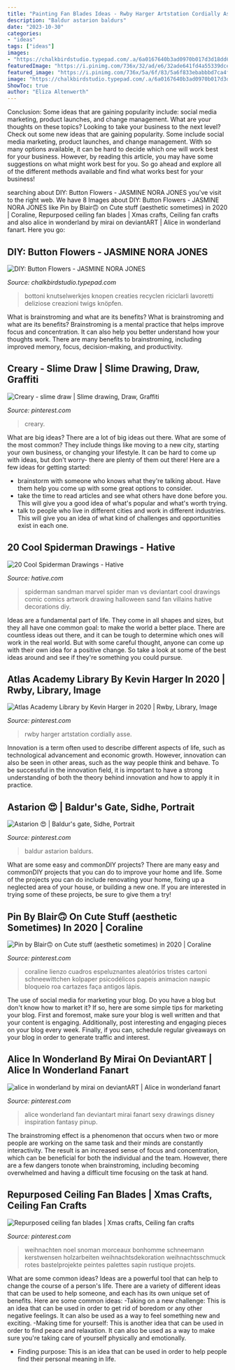 ```yaml
---
title: "Painting Fan Blades Ideas - Rwby Harger Artstation Cordially Asse"
description: "Baldur astarion baldurs"
date: "2023-10-30"
categories:
- "ideas"
tags: ["ideas"]
images:
- "https://chalkbirdstudio.typepad.com/.a/6a0167640b3ad0970b017d3d18dd63970c-600wi"
featuredImage: "https://i.pinimg.com/736x/32/ad/e6/32ade641fd4a55339dcefcb6a563ffb7.jpg"
featured_image: "https://i.pinimg.com/736x/5a/6f/83/5a6f833ebabbbd7ca4fb5cd53ab5829b.jpg"
image: "https://chalkbirdstudio.typepad.com/.a/6a0167640b3ad0970b017d3d18dd63970c-600wi"
ShowToc: true
author: "Eliza Altenwerth"
---
```



Conclusion: Some ideas that are gaining popularity include: social media marketing, product launches, and change management. What are your thoughts on these topics?
Looking to take your business to the next level? Check out some new ideas that are gaining popularity. Some include social media marketing, product launches, and change management. With so many options available, it can be hard to decide which one will work best for your business. However, by reading this article, you may have some suggestions on what might work best for you. So go ahead and explore all of the different methods available and find what works best for your business!

	

		
searching about DIY: Button Flowers - JASMINE NORA JONES you've visit to the right web. We have 8 Images about DIY: Button Flowers - JASMINE NORA JONES like Pin by Blair🙃 on Cute stuff (aesthetic sometimes) in 2020 | Coraline, Repurposed ceiling fan blades | Xmas crafts, Ceiling fan crafts and also alice in wonderland by mirai on deviantART | Alice in wonderland fanart. Here you go:
		
    
## DIY: Button Flowers - JASMINE NORA JONES

<img loading=lazy src="https://chalkbirdstudio.typepad.com/.a/6a0167640b3ad0970b017d3d18dd63970c-600wi" onerror="this.onerror=null;this.src='https://tse2.mm.bing.net/th?id=OIP.y1bBiEoREGPXTkiwZaPiMAHaLD&amp;pid=15.1';" alt="DIY: Button Flowers - JASMINE NORA JONES">

_Source: chalkbirdstudio.typepad.com_

>bottoni knutselwerkjes knopen creaties recyclen riciclarli lavoretti deliziose creazioni twigs knöpfen. 

	

What is brainstroming and what are its benefits?
What is brainstroming and what are its benefits? Brainstroming is a mental practice that helps improve focus and concentration. It can also help you better understand how your thoughts work. There are many benefits to brainstroming, including improved memory, focus, decision-making, and productivity.

    
## Creary - Slime Draw | Slime Drawing, Draw, Graffiti

<img loading=lazy src="https://i.pinimg.com/736x/c8/55/07/c855071cd4481810aca1e15f95a55ace.jpg" onerror="this.onerror=null;this.src='https://tse4.mm.bing.net/th?id=OIP.nMuCg7QRK6ke5Z4tXFfWgQHaJ3&amp;pid=15.1';" alt="Creary - slime draw | Slime drawing, Draw, Graffiti">

_Source: pinterest.com_

>creary. 

	

What are big ideas?
There are a lot of big ideas out there. What are some of the most common? They include things like moving to a new city, starting your own business, or changing your lifestyle. It can be hard to come up with ideas, but don't worry- there are plenty of them out there! Here are a few ideas for getting started: 
- brainstorm with someone who knows what they're talking about. Have them help you come up with some great options to consider. 
- take the time to read articles and see what others have done before you. This will give you a good idea of what's popular and what's worth trying. 
- talk to people who live in different cities and work in different industries. This will give you an idea of what kind of challenges and opportunities exist in each one.

    
## 20 Cool Spiderman Drawings - Hative

<img loading=lazy src="https://hative.com/wp-content/uploads/2014/07/spiderman-drawings/10-spiderman-drawings.jpg" onerror="this.onerror=null;this.src='https://tse4.mm.bing.net/th?id=OIP.FZw-3YfbV509bX-MAGQLowHaLG&amp;pid=15.1';" alt="20 Cool Spiderman Drawings - Hative">

_Source: hative.com_

>spiderman sandman marvel spider man vs deviantart cool drawings comic comics artwork drawing halloween sand fan villains hative decorations diy. 

	

Ideas are a fundamental part of life. They come in all shapes and sizes, but they all have one common goal: to make the world a better place. There are countless ideas out there, and it can be tough to determine which ones will work in the real world. But with some careful thought, anyone can come up with their own idea for a positive change. So take a look at some of the best ideas around and see if they're something you could pursue.

    
## Atlas Academy Library By Kevin Harger In 2020 | Rwby, Library, Image

<img loading=lazy src="https://i.pinimg.com/736x/98/a1/0b/98a10bc28f276e85b64c3b0a955d2ff5.jpg" onerror="this.onerror=null;this.src='https://tse2.mm.bing.net/th?id=OIP.4AYPoa4-k96RhHGzx4BwWQHaEY&amp;pid=15.1';" alt="Atlas Academy Library by Kevin Harger in 2020 | Rwby, Library, Image">

_Source: pinterest.com_

>rwby harger artstation cordially asse. 

	

Innovation is a term often used to describe different aspects of life, such as technological advancement and economic growth. However, innovation can also be seen in other areas, such as the way people think and behave. To be successful in the innovation field, it is important to have a strong understanding of both the theory behind innovation and how to apply it in practice.

    
## Astarion 😍 | Baldur&#039;s Gate, Sidhe, Portrait

<img loading=lazy src="https://i.pinimg.com/736x/5a/6f/83/5a6f833ebabbbd7ca4fb5cd53ab5829b.jpg" onerror="this.onerror=null;this.src='https://tse4.mm.bing.net/th?id=OIP.Vqy_ca88AOlP-1x8jZOHmgHaJR&amp;pid=15.1';" alt="Astarion 😍 | Baldur&#039;s gate, Sidhe, Portrait">

_Source: pinterest.com_

>baldur astarion baldurs. 

	

What are some easy and commonDIY projects?
There are many easy and commonDIY projects that you can do to improve your home and life. Some of the projects you can do include renovating your home, fixing up a neglected area of your house, or building a new one. If you are interested in trying some of these projects, be sure to give them a try!

    
## Pin By Blair🙃 On Cute Stuff (aesthetic Sometimes) In 2020 | Coraline

<img loading=lazy src="https://i.pinimg.com/736x/32/ad/e6/32ade641fd4a55339dcefcb6a563ffb7.jpg" onerror="this.onerror=null;this.src='https://tse1.mm.bing.net/th?id=OIP.aJn0YXmKs1sPRJiGelDVCQHaNR&amp;pid=15.1';" alt="Pin by Blair🙃 on Cute stuff (aesthetic sometimes) in 2020 | Coraline">

_Source: pinterest.com_

>coraline lienzo cuadros espeluznantes aleatórios tristes cartoni schneewittchen kolpaper psicodélicos papeis animacion nawpic bloqueio roa cartazes faça antigos lápis. 

	

The use of social media for marketing your blog.
Do you have a blog but don't know how to market it? If so, here are some simple tips for marketing your blog. First and foremost, make sure your blog is well written and that your content is engaging. Additionally, post interesting and engaging pieces on your blog every week. Finally, if you can, schedule regular giveaways on your blog in order to generate traffic and interest.

    
## Alice In Wonderland By Mirai On DeviantART | Alice In Wonderland Fanart

<img loading=lazy src="https://i.pinimg.com/736x/d9/03/f3/d903f39cfc2ee13077861b44d1533874--disney-prices-sexy-disney.jpg" onerror="this.onerror=null;this.src='https://tse1.mm.bing.net/th?id=OIP.TXW-wPQnXVYPXCV0e6S2ygHaJ3&amp;pid=15.1';" alt="alice in wonderland by mirai on deviantART | Alice in wonderland fanart">

_Source: pinterest.com_

>alice wonderland fan deviantart mirai fanart sexy drawings disney inspiration fantasy pinup. 

	

The brainstroming effect is a phenomenon that occurs when two or more people are working on the same task and their minds are constantly interactivity. The result is an increased sense of focus and concentration, which can be beneficial for both the individual and the team. However, there are a few dangers tonote when brainstroming, including becoming overwhelmed and having a difficult time focusing on the task at hand.

    
## Repurposed Ceiling Fan Blades | Xmas Crafts, Ceiling Fan Crafts

<img loading=lazy src="https://i.pinimg.com/736x/02/9f/9a/029f9ab261f22630d7597b8050c3c2c2.jpg" onerror="this.onerror=null;this.src='https://tse3.mm.bing.net/th?id=OIP.Jxf2YneXxxEXvRO9l0M9oQHaMN&amp;pid=15.1';" alt="Repurposed ceiling fan blades | Xmas crafts, Ceiling fan crafts">

_Source: pinterest.com_

>weihnachten noel snoman morceaux bonhomme schneemann kerstwensen holzarbeiten weihnachtsdekoration weihnachtsschmuck rotes bastelprojekte peintes palettes sapin rustique projets. 

	

What are some common ideas?
Ideas are a powerful tool that can help to change the course of a person's life. There are a variety of different ideas that can be used to help someone, and each has its own unique set of benefits. Here are some common ideas: 
-Taking on a new challenge: This is an idea that can be used in order to get rid of boredom or any other negative feelings. It can also be used as a way to feel something new and exciting. 
-Making time for yourself: This is another idea that can be used in order to find peace and relaxation. It can also be used as a way to make sure you're taking care of yourself physically and emotionally. 
- Finding purpose: This is an idea that can be used in order to help people find their personal meaning in life.

